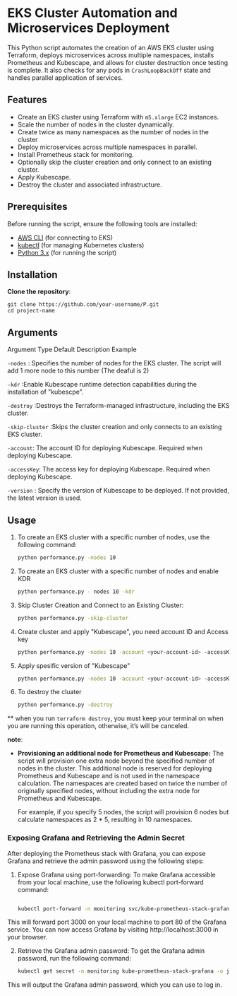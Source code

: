 # EKS Cluster Automation and Microservices Deployment

This Python script automates the creation of an AWS EKS cluster using Terraform, deploys microservices across multiple namespaces, installs Prometheus and Kubescape, and allows for cluster destruction once testing is complete. It also checks for any pods in `CrashLoopBackOff` state and handles parallel application of services.


## Features

- Create an EKS cluster using Terraform with `m5.xlarge` EC2 instances.
- Scale the number of nodes in the cluster dynamically.
- Create twice as many namespaces as the number of nodes in the cluster
- Deploy microservices across multiple namespaces in parallel.
- Install Prometheus stack for monitoring.
- Optionally skip the cluster creation and only connect to an existing cluster.
- Apply  Kubescape.
- Destroy the cluster and associated infrastructure.

## Prerequisites

Before running the script, ensure the following tools are installed:

- [AWS CLI](https://aws.amazon.com/cli/) (for connecting to EKS)
- [kubectl](https://kubernetes.io/docs/tasks/tools/install-kubectl/) (for managing Kubernetes clusters)
- [Python 3.x](https://www.python.org/downloads/) (for running the script)

## Installation

 **Clone the repository**:


    git clone https://github.com/your-username/P.git
    cd project-name


## Arguments


Argument	Type	Default	Description	Example

`-nodes` : Specifies the number of nodes for the EKS cluster. The script will add 1 more node to this number (The deaful is 2)

`-kdr`	:Enable Kubescape runtime detection capabilities during the installation of "kubescpe".	

`-destroy`	:Destroys the Terraform-managed infrastructure, including the EKS cluster.

`-skip-cluster`	:Skips the cluster creation and only connects to an existing EKS cluster.

`-account`: The account ID for deploying Kubescape. Required when deploying Kubescape.

`-accessKey`:	The access key for deploying Kubescape. Required when deploying Kubescape.

`-version`	: Specify the version of Kubescape to be deployed. If not provided, the latest version is used.

## Usage


1. To create an EKS cluster with a specific number of nodes, use the following command:

    ```bash
    python performance.py -nodes 10 
    
2. To create an EKS cluster with a specific number of nodes and enable KDR

    ```bash
    python performance.py - nodes 10 -kdr

3. Skip Cluster Creation and Connect to an Existing Cluster:
    ```bash
    python performance.py -skip-cluster

4. Create cluster and apply "Kubescape", you need account ID and Access key

    ```bash
    python performance.py -nodes 10 -account <your-account-id> -accessKey <your-access-key>

5. Apply spesific version of "Kubescape"

    ```bash
    python performance.py -nodes 10 -account <your-account-id> -accessKey <your-access-key> -version <version>


6. To destroy the cluater 

    ```bash
    python performance.py -destroy

** when you run ``terraform destroy``,  you must keep your terminal on when you are running this operation, otherwise, it’s will be canceled.

**note**:

*  **Provisioning an additional node for Prometheus and Kubescape:**
    The script will provision one extra node beyond the specified number of nodes in the cluster. This additional node is reserved for deploying Prometheus and Kubescape and is not used in the namespace calculation. The namespaces are created based on twice the number of originally specified nodes, without including the extra node for Prometheus and Kubescape.

    For example, if you specify 5 nodes, the script will provision 6 nodes but calculate namespaces as 2 * 5, resulting in 10 namespaces.


### Exposing Grafana and Retrieving the Admin Secret
After deploying the Prometheus stack with Grafana, you can expose Grafana and retrieve the admin password using the following steps:

1. Expose Grafana using port-forwarding:
To make Grafana accessible from your local machine, use the following kubectl port-forward command:

    ```bash

    kubectl port-forward -n monitoring svc/kube-prometheus-stack-grafana 3000:80

This will forward port 3000 on your local machine to port 80 of the Grafana service. You can now access Grafana by visiting http://localhost:3000 in your browser.

2. Retrieve the Grafana admin password:
To get the Grafana admin password, run the following command:

    ```bash
    kubectl get secret -n monitoring kube-prometheus-stack-grafana -o jsonpath="{.data.admin-password}" | base64 --decode ; echo
    
This will output the Grafana admin password, which you can use to log in.